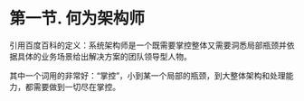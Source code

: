
# 第一节. 何为架构师

引用百度百科的定义：系统架构师是一个既需要掌控整体又需要洞悉局部瓶颈并依据具体的业务场景给出解决方案的团队领导型人物。

其中一个词用的非常好：“掌控”，小到某一个局部的瓶颈，到大整体架构和处理能力，都需要做到一切尽在掌控。
